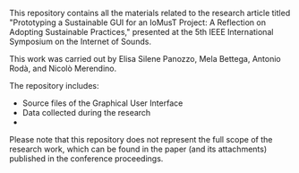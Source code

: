 This repository contains all the materials related to the research article titled "Prototyping a Sustainable GUI for an IoMusT Project: A Reflection on Adopting Sustainable Practices," presented at the 5th IEEE International Symposium on the Internet of Sounds.

This work was carried out by Elisa Silene Panozzo, Mela Bettega, Antonio Rodà, and Nicolò Merendino.

The repository includes:
- Source files of the Graphical User Interface
- Data collected during the research
- 
Please note that this repository does not represent the full scope of the research work, which can be found in the paper (and its attachments) published in the conference proceedings.
